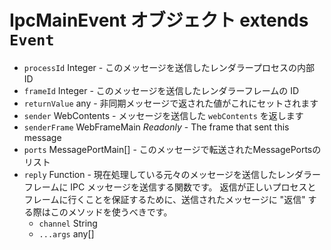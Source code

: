 # IpcMainEvent オブジェクト extends `Event`

* `processId` Integer - このメッセージを送信したレンダラープロセスの内部 ID
* `frameId` Integer - このメッセージを送信したレンダラーフレームの ID
* `returnValue` any - 非同期メッセージで返された値がこれにセットされます
* `sender` WebContents - メッセージを送信した `webContents` を返します
* `senderFrame` WebFrameMain _Readonly_ - The frame that sent this message
* `ports` MessagePortMain[] - このメッセージで転送されたMessagePortsのリスト
* `reply` Function - 現在処理している元々のメッセージを送信したレンダラーフレームに IPC メッセージを送信する関数です。  返信が正しいプロセスとフレームに行くことを保証するために、送信されたメッセージに "返信" する際はこのメソッドを使うべきです。
  * `channel` String
  * `...args` any[]
